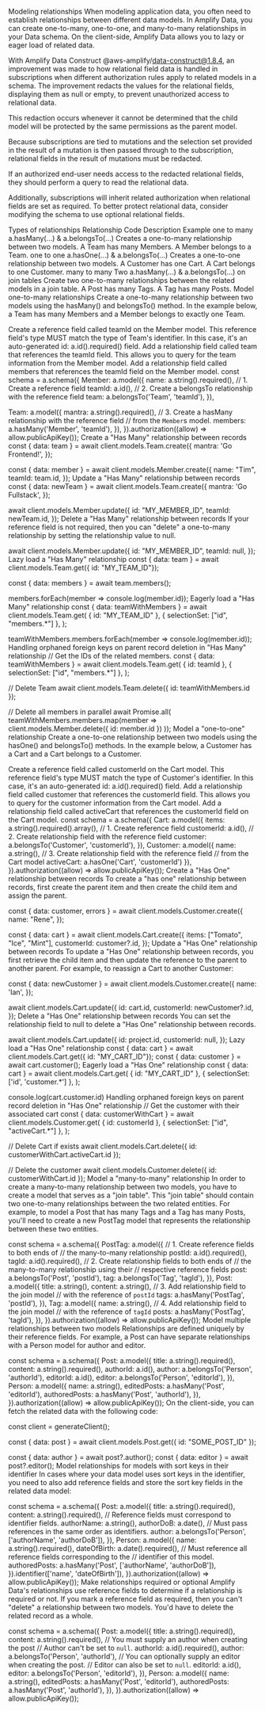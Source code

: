 Modeling relationships
When modeling application data, you often need to establish relationships between different data models. In Amplify Data, you can create one-to-many, one-to-one, and many-to-many relationships in your Data schema. On the client-side, Amplify Data allows you to lazy or eager load of related data.

With Amplify Data Construct @aws-amplify/data-construct@1.8.4, an improvement was made to how relational field data is handled in subscriptions when different authorization rules apply to related models in a schema. The improvement redacts the values for the relational fields, displaying them as null or empty, to prevent unauthorized access to relational data.

This redaction occurs whenever it cannot be determined that the child model will be protected by the same permissions as the parent model.

Because subscriptions are tied to mutations and the selection set provided in the result of a mutation is then passed through to the subscription, relational fields in the result of mutations must be redacted.

If an authorized end-user needs access to the redacted relational fields, they should perform a query to read the relational data.

Additionally, subscriptions will inherit related authorization when relational fields are set as required. To better protect relational data, consider modifying the schema to use optional relational fields.

Types of relationships
Relationship	Code	Description	Example
one to many	a.hasMany(...) & a.belongsTo(...)	Creates a one-to-many relationship between two models.	A Team has many Members. A Member belongs to a Team.
one to one	a.hasOne(...) & a.belongsTo(...)	Creates a one-to-one relationship between two models.	A Customer has one Cart. A Cart belongs to one Customer.
many to many	Two a.hasMany(...) & a.belongsTo(...) on join tables	Create two one-to-many relationships between the related models in a join table.	A Post has many Tags. A Tag has many Posts.
Model one-to-many relationships
Create a one-to-many relationship between two models using the hasMany() and belongsTo() method. In the example below, a Team has many Members and a Member belongs to exactly one Team.

Create a reference field called teamId on the Member model. This reference field's type MUST match the type of Team's identifier. In this case, it's an auto-generated id: a.id().required() field.
Add a relationship field called team that references the teamId field. This allows you to query for the team information from the Member model.
Add a relationship field called members that references the teamId field on the Member model.
const schema = a.schema({
  Member: a.model({
    name: a.string().required(),
    // 1. Create a reference field
    teamId: a.id(),
    // 2. Create a belongsTo relationship with the reference field
    team: a.belongsTo('Team', 'teamId'),
  }),

  Team: a.model({
    mantra: a.string().required(),
    // 3. Create a hasMany relationship with the reference field
    //    from the `Member`s model.
    members: a.hasMany('Member', 'teamId'),
  }),
}).authorization((allow) => allow.publicApiKey());
Create a "Has Many" relationship between records
const { data: team } = await client.models.Team.create({
  mantra: 'Go Frontend!',
});

const { data: member } = await client.models.Member.create({
  name: "Tim",
  teamId: team.id,
});
Update a "Has Many" relationship between records
const { data: newTeam } = await client.models.Team.create({
  mantra: 'Go Fullstack',
});

await client.models.Member.update({
  id: "MY_MEMBER_ID",
  teamId: newTeam.id,
});
Delete a "Has Many" relationship between records
If your reference field is not required, then you can "delete" a one-to-many relationship by setting the relationship value to null.

await client.models.Member.update({
  id: "MY_MEMBER_ID",
  teamId: null,
});
Lazy load a "Has Many" relationship
const { data: team } = await client.models.Team.get({ id: "MY_TEAM_ID"});

const { data: members } = await team.members();

members.forEach(member => console.log(member.id));
Eagerly load a "Has Many" relationship
const { data: teamWithMembers } = await client.models.Team.get(
  { id: "MY_TEAM_ID" },
  { selectionSet: ["id", "members.*"] },
);

teamWithMembers.members.forEach(member => console.log(member.id));
Handling orphaned foreign keys on parent record deletion in "Has Many" relationship
// Get the IDs of the related members.
const { data: teamWithMembers } = await client.models.Team.get(
  { id: teamId },
  { selectionSet: ["id", "members.*"] },
);

// Delete Team
await client.models.Team.delete({ id: teamWithMembers.id });

// Delete all members in parallel
await Promise.all(
  teamWithMembers.members.map(member => 
  client.models.Member.delete({ id: member.id }) 
));
Model a "one-to-one" relationship
Create a one-to-one relationship between two models using the hasOne() and belongsTo() methods. In the example below, a Customer has a Cart and a Cart belongs to a Customer.

Create a reference field called customerId on the Cart model. This reference field's type MUST match the type of Customer's identifier. In this case, it's an auto-generated id: a.id().required() field.
Add a relationship field called customer that references the customerId field. This allows you to query for the customer information from the Cart model.
Add a relationship field called activeCart that references the customerId field on the Cart model.
const schema = a.schema({
  Cart: a.model({
    items: a.string().required().array(),
    // 1. Create reference field
    customerId: a.id(),
    // 2. Create relationship field with the reference field
    customer: a.belongsTo('Customer', 'customerId'),
  }),
  Customer: a.model({
    name: a.string(),
    // 3. Create relationship field with the reference field
    //    from the Cart model
    activeCart: a.hasOne('Cart', 'customerId')
  }),
}).authorization((allow) => allow.publicApiKey());
Create a "Has One" relationship between records
To create a "has one" relationship between records, first create the parent item and then create the child item and assign the parent.

const { data: customer, errors } = await client.models.Customer.create({
  name: "Rene",
});


const { data: cart } = await client.models.Cart.create({
  items: ["Tomato", "Ice", "Mint"],
  customerId: customer?.id,
});
Update a "Has One" relationship between records
To update a "Has One" relationship between records, you first retrieve the child item and then update the reference to the parent to another parent. For example, to reassign a Cart to another Customer:

const { data: newCustomer } = await client.models.Customer.create({
  name: 'Ian',
});

await client.models.Cart.update({
  id: cart.id,
  customerId: newCustomer?.id,
});
Delete a "Has One" relationship between records
You can set the relationship field to null to delete a "Has One" relationship between records.

await client.models.Cart.update({
  id: project.id,
  customerId: null,
});
Lazy load a "Has One" relationship
const { data: cart } = await client.models.Cart.get({ id: "MY_CART_ID"});
const { data: customer } = await cart.customer();
Eagerly load a "Has One" relationship
const { data: cart } = await client.models.Cart.get(
  { id: "MY_CART_ID" },
  { selectionSet: ['id', 'customer.*'] },
);

console.log(cart.customer.id)
Handling orphaned foreign keys on parent record deletion in "Has One" relationship
// Get the customer with their associated cart
const { data: customerWithCart } = await client.models.Customer.get(
  { id: customerId },
  { selectionSet: ["id", "activeCart.*"] },
);

// Delete Cart if exists
await client.models.Cart.delete({ id: customerWithCart.activeCart.id });

// Delete the customer
await client.models.Customer.delete({ id: customerWithCart.id });
Model a "many-to-many" relationship
In order to create a many-to-many relationship between two models, you have to create a model that serves as a "join table". This "join table" should contain two one-to-many relationships between the two related entities. For example, to model a Post that has many Tags and a Tag has many Posts, you'll need to create a new PostTag model that represents the relationship between these two entities.

const schema = a.schema({
  PostTag: a.model({
    // 1. Create reference fields to both ends of
    //    the many-to-many relationship
    postId: a.id().required(),
    tagId: a.id().required(),
    // 2. Create relationship fields to both ends of
    //    the many-to-many relationship using their
    //    respective reference fields
    post: a.belongsTo('Post', 'postId'),
    tag: a.belongsTo('Tag', 'tagId'),
  }),
  Post: a.model({
    title: a.string(),
    content: a.string(),
    // 3. Add relationship field to the join model
    //    with the reference of `postId`
    tags: a.hasMany('PostTag', 'postId'),
  }),
  Tag: a.model({
    name: a.string(),
    // 4. Add relationship field to the join model
    //    with the reference of `tagId`
    posts: a.hasMany('PostTag', 'tagId'),
  }),
}).authorization((allow) => allow.publicApiKey());
Model multiple relationships between two models
Relationships are defined uniquely by their reference fields. For example, a Post can have separate relationships with a Person model for author and editor.

const schema = a.schema({
  Post: a.model({
    title: a.string().required(),
    content: a.string().required(),
    authorId: a.id(),
    author: a.belongsTo('Person', 'authorId'),
    editorId: a.id(),
    editor: a.belongsTo('Person', 'editorId'),
  }),
  Person: a.model({
    name: a.string(),
    editedPosts: a.hasMany('Post', 'editorId'),
    authoredPosts: a.hasMany('Post', 'authorId'),
  }),
}).authorization((allow) => allow.publicApiKey());
On the client-side, you can fetch the related data with the following code:

const client = generateClient<Schema>();

const { data: post } = await client.models.Post.get({ id: "SOME_POST_ID" });

const { data: author } = await post?.author();
const { data: editor } = await post?.editor();
Model relationships for models with sort keys in their identifier
In cases where your data model uses sort keys in the identifier, you need to also add reference fields and store the sort key fields in the related data model:

const schema = a.schema({
  Post: a.model({
    title: a.string().required(),
    content: a.string().required(),
    // Reference fields must correspond to identifier fields.
    authorName: a.string(),
    authorDoB: a.date(),
    // Must pass references in the same order as identifiers.
    author: a.belongsTo('Person', ['authorName', 'authorDoB']),
  }),
  Person: a.model({
    name: a.string().required(),
    dateOfBirth: a.date().required(),
    // Must reference all reference fields corresponding to the
    // identifier of this model.
    authoredPosts: a.hasMany('Post', ['authorName', 'authorDoB']),
  }).identifier(['name', 'dateOfBirth']),
}).authorization((allow) => allow.publicApiKey());
Make relationships required or optional
Amplify Data's relationships use reference fields to determine if a relationship is required or not. If you mark a reference field as required, then you can't "delete" a relationship between two models. You'd have to delete the related record as a whole.

const schema = a.schema({
  Post: a.model({
    title: a.string().required(),
    content: a.string().required(),
    // You must supply an author when creating the post
    // Author can't be set to `null`.
    authorId: a.id().required(),
    author: a.belongsTo('Person', 'authorId'),
    // You can optionally supply an editor when creating the post.
    // Editor can also be set to `null`.
    editorId: a.id(),
    editor: a.belongsTo('Person', 'editorId'),
  }),
  Person: a.model({
    name: a.string(),
    editedPosts: a.hasMany('Post', 'editorId'),
    authoredPosts: a.hasMany('Post', 'authorId'),
  }),
}).authorization((allow) => allow.publicApiKey());